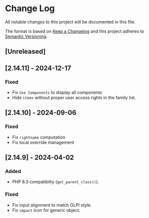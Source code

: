 # Change Log

All notable changes to this project will be documented in this file.

The format is based on [Keep a Changelog](http://keepachangelog.com/)
and this project adheres to [Semantic Versioning](http://semver.org/).

## [Unreleased]

## [2.14.11] - 2024-12-17

### Fixed

- Fix `Use Components` to display all components
- Hide `items` without proper user access rights in the family list.

## [2.14.10] - 2024-09-06

### Fixed

- Fix ```rightname``` computation
- Fix local override management

## [2.14.9] - 2024-04-02

### Added

- PHP 8.3 compatibilty (```get_parent_class()```).

### Fixed

- Fix input alignment to match GLPI style.
- Fix ```impact``` icon for generic object.
